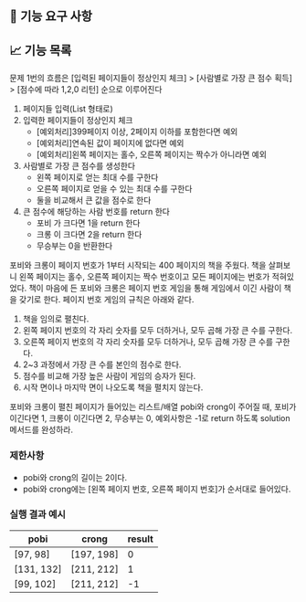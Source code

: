 ## 🚀 기능 요구 사항

## 📈 기능 목록

문제 1번의 흐름은 [입력된 페이지들이 정상인지 체크] > [사람별로 가장 큰 점수 획득] > [점수에 따라 1,2,0 리턴] 순으로 이루어진다 

1. 페이지들 입력(List 형태로)
2. 입력한 페이지들이 정상인지 체크
   - [예외처리]399페이지 이상, 2페이지 이하를 포함한다면 예외
   - [예외처리]연속된 값이 페이지에 없다면 예외
   - [예외처리]왼쪽 페이지는 홀수, 오른쪽 페이지는 짝수가 아니라면 예외
3. 사람별로 가장 큰 점수를 생성한다
   - 왼쪽 페이지로 얻는 최대 수를 구한다
   - 오른쪽 페이지로 얻을 수 있는 최대 수를 구한다
   - 둘을 비교해서 큰 값을 점수로 한다
4. 큰 점수에 해당하는 사람 번호를 return 한다
   - 포비 가 크다면 1을 return 한다
   - 크롱 이 크다면 2을 return 한다
   - 무승부는 0을 반환한다

포비와 크롱이 페이지 번호가 1부터 시작되는 400 페이지의 책을 주웠다. 책을 살펴보니 왼쪽 페이지는 홀수, 오른쪽 페이지는 짝수 번호이고 모든 페이지에는 번호가 적혀있었다. 책이 마음에 든 포비와 크롱은 페이지 번호 게임을 통해 게임에서 이긴 사람이 책을 갖기로 한다. 페이지 번호 게임의 규칙은 아래와 같다.

1. 책을 임의로 펼친다.
2. 왼쪽 페이지 번호의 각 자리 숫자를 모두 더하거나, 모두 곱해 가장 큰 수를 구한다.
3. 오른쪽 페이지 번호의 각 자리 숫자를 모두 더하거나, 모두 곱해 가장 큰 수를 구한다.
4. 2~3 과정에서 가장 큰 수를 본인의 점수로 한다.
5. 점수를 비교해 가장 높은 사람이 게임의 승자가 된다.
6. 시작 면이나 마지막 면이 나오도록 책을 펼치지 않는다.

포비와 크롱이 펼친 페이지가 들어있는 리스트/배열 pobi와 crong이 주어질 때, 포비가 이긴다면 1, 크롱이 이긴다면 2, 무승부는 0, 예외사항은 -1로 return 하도록 solution 메서드를 완성하라.

### 제한사항

- pobi와 crong의 길이는 2이다.
- pobi와 crong에는 [왼쪽 페이지 번호, 오른쪽 페이지 번호]가 순서대로 들어있다.

### 실행 결과 예시

| pobi | crong | result |
| --- | --- | --- |
| [97, 98] | [197, 198] | 0 |
| [131, 132] | [211, 212] | 1 |
| [99, 102] | [211, 212] | -1 |
